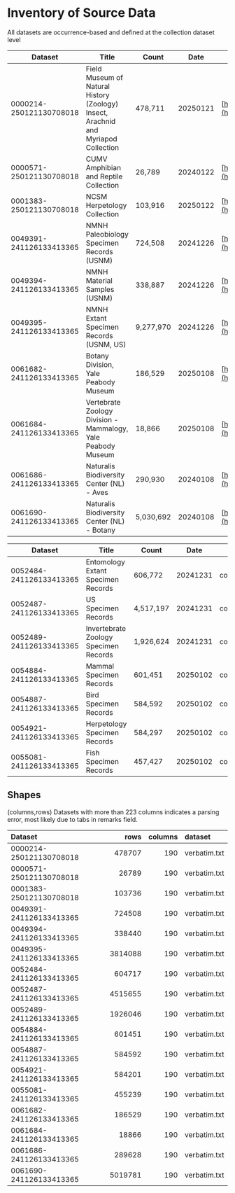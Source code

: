 # Inventory of Source Data
All datasets are occurrence-based and defined at the collection dataset level

| Dataset                 | Title                                                                              | Count     | Date     | DOI                                                                    |
| ----------------------- | ---------------------------------------------------------------------------------- |-----------| -------- |------------------------------------------------------------------------|
| 0000214-250121130708018 | Field Museum of Natural History (Zoology) Insect, Arachnid and Myriapod Collection | 478,711   | 20250121 | [https://doi.org/10.15468/0ywfpc](https://doi.org/10.15468/0ywfpc)  |
| 0000571-250121130708018 | CUMV Amphibian and Reptile Collection                                              | 26,789    | 20240122 | [https://doi.org/10.15468/emivh3](https://doi.org/10.15468/emivh3) |
| 0001383-250121130708018 | NCSM Herpetology Collection                                                        | 103,916   | 20250122 | [https://doi.org/10.15468/enivwl](https://doi.org/10.15468/enivwl) |
| 0049391-241126133413365 | NMNH Paleobiology Specimen Records (USNM)                                          | 724,508   | 20241226 | [https://doi.org/10.15468/7m0fvd](https://doi.org/10.15468/7m0fvd) |
| 0049394-241126133413365 | NMNH Material Samples (USNM)                                                       | 338,887   | 20241226 | [https://doi.org/10.15468/dl.ycwxgd](https://doi.org/10.15468/dl.ycwxgd) |
| 0049395-241126133413365 | NMNH Extant Specimen Records (USNM, US)                                            | 9,277,970 | 20241226 | [https://doi.org/10.15468/dl.42mnjx](https://doi.org/10.15468/dl.42mnjx) |
| 0061682-241126133413365 | Botany Division, Yale Peabody Museum                                               | 186,529   | 20250108 | [https://doi.org/10.15468/dl.twf535](https://doi.org/10.15468/dl.twf535) |
| 0061684-241126133413365 | Vertebrate Zoology Division - Mammalogy, Yale Peabody Museum                       | 18,866    | 20250108 | [https://doi.org/10.15468/dl.shrths](https://doi.org/10.15468/dl.shrths) |
| 0061686-241126133413365 | Naturalis Biodiversity Center (NL) - Aves                                          | 290,930   | 20240108 | [https://doi.org/10.15468/dl.u5tv27](https://doi.org/10.15468/dl.u5tv27) |
| 0061690-241126133413365 | Naturalis Biodiversity Center (NL) - Botany                                        | 5,030,692 | 20240108 | [https://doi.org/10.15468/dl.4ze7ns](https://doi.org/10.15468/dl.4ze7ns) |


| Dataset                 | Title                                 | Count     | Date     | Filter         | Value | DOI                                |
| ----------------------- | ------------------------------------- |-----------| -------- | -------------- | ----- | ---------------------------------- |
| 0052484-241126133413365 | Entomology Extant Specimen Records    | 606,772   | 20241231 | collectionCode | ent   | https://doi.org/10.15468/dl.ptewed |
| 0052487-241126133413365 | US Specimen Records                   | 4,517,197 | 20241231 | collectionCode | us    | https://doi.org/10.15468/dl.wttrju |
| 0052489-241126133413365 | Invertebrate Zoology Specimen Records | 1,926,624 | 20241231 | collectionCode | iz    | https://doi.org/10.15468/dl.fya67r |
| 0054884-241126133413365 | Mammal Specimen Records               | 601,451   | 20250102 | collectionCode | mamm  | https://doi.org/10.15468/dl.dys66y |
| 0054887-241126133413365 | Bird Specimen Records                 | 584,592   | 20250102 | collectionCode | birds | https://doi.org/10.15468/dl.2en7ue |
| 0054921-241126133413365 | Herpetology Specimen Records          | 584,297   | 20250102 | collectionCode | herp  | https://doi.org/10.15468/dl.rf2che |
| 0055081-241126133413365 | Fish Specimen Records                 | 457,427   | 20250102 | collectionCode | fish  | https://doi.org/10.15468/dl.34mb2x |

## Shapes
(columns,rows)
Datasets with more than 223 columns indicates a parsing error, most likely due to tabs in remarks field.

| Dataset                 |    rows |   columns | dataset      |
|:------------------------|--------:|----------:|:-------------|
| 0000214-250121130708018 |  478707 |       190 | verbatim.txt |
| 0000571-250121130708018 |   26789 |       190 | verbatim.txt |
| 0001383-250121130708018 |  103736 |       190 | verbatim.txt |
| 0049391-241126133413365 |  724508 |       190 | verbatim.txt |
| 0049394-241126133413365 |  338440 |       190 | verbatim.txt |
| 0049395-241126133413365 | 3814088 |       190 | verbatim.txt |
| 0052484-241126133413365 |  604717 |       190 | verbatim.txt |
| 0052487-241126133413365 | 4515655 |       190 | verbatim.txt |
| 0052489-241126133413365 | 1926046 |       190 | verbatim.txt |
| 0054884-241126133413365 |  601451 |       190 | verbatim.txt |
| 0054887-241126133413365 |  584592 |       190 | verbatim.txt |
| 0054921-241126133413365 |  584201 |       190 | verbatim.txt |
| 0055081-241126133413365 |  455239 |       190 | verbatim.txt |
| 0061682-241126133413365 |  186529 |       190 | verbatim.txt |
| 0061684-241126133413365 |   18866 |       190 | verbatim.txt |
| 0061686-241126133413365 |  289628 |       190 | verbatim.txt |
| 0061690-241126133413365 | 5019781 |       190 | verbatim.txt |

